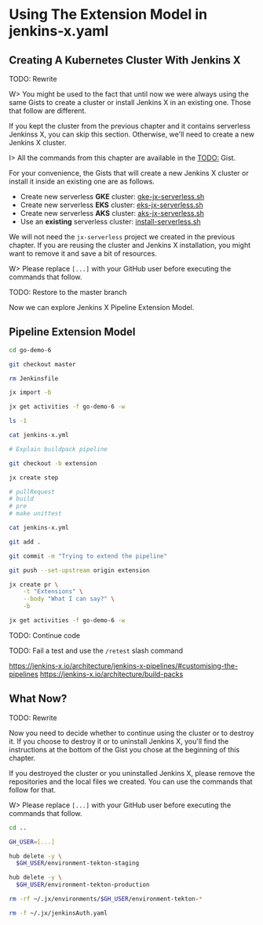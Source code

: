 # Using The Extension Model in jenkins-x.yaml

## Creating A Kubernetes Cluster With Jenkins X

TODO: Rewrite

W> You might be used to the fact that until now we were always using the same Gists to create a cluster or install Jenkins X in an existing one. Those that follow are different.

If you kept the cluster from the previous chapter and it contains serverless Jenkinss X, you can skip this section. Otherwise, we'll need to create a new Jenkins X cluster.

I> All the commands from this chapter are available in the [TODO:](TODO:) Gist.

For your convenience, the Gists that will create a new Jenkins X cluster or install it inside an existing one are as follows.

* Create new serverless **GKE** cluster: [gke-jx-serverless.sh](https://gist.github.com/a04269d359685bbd00a27643b5474ace)
* Create new serverless **EKS** cluster: [eks-jx-serverless.sh](https://gist.github.com/69a4cbc65d8cb122d890add5997c463b)
* Create new serverless **AKS** cluster: [aks-jx-serverless.sh](https://gist.github.com/a7cb7a28b7e84590fbb560b16a0ee98c)
* Use an **existing** serverless cluster: [install-serverless.sh](https://gist.github.com/f592c72486feb0fb1301778de08ba31d)

We will not need the `jx-serverless` project we created in the previous chapter. If you are reusing the cluster and Jenkins X installation, you might want to remove it and save a bit of resources.

W> Please replace `[...]` with your GitHub user before executing the commands that follow.

TODO: Restore to the master branch

Now we can explore Jenkins X Pipeline Extension Model.

## Pipeline Extension Model

```bash
cd go-demo-6

git checkout master

rm Jenkinsfile

jx import -b

jx get activities -f go-demo-6 -w

ls -1

cat jenkins-x.yml

# Explain buildpack pipeline

git checkout -b extension

jx create step

# pullRequest
# build
# pre
# make unittest

cat jenkins-x.yml

git add .

git commit -m "Trying to extend the pipeline"

git push --set-upstream origin extension

jx create pr \
    -t "Extensions" \
    --body "What I can say?" \
    -b

jx get activities -f go-demo-6 -w
```

TODO: Continue code

TODO: Fail a test and use the `/retest` slash command

https://jenkins-x.io/architecture/jenkins-x-pipelines/#customising-the-pipelines
https://jenkins-x.io/architecture/build-packs


## What Now?

TODO: Rewrite

Now you need to decide whether to continue using the cluster or to destroy it. If you choose to destroy it or to uninstall Jenkins X, you'll find the instructions at the bottom of the Gist you chose at the beginning of this chapter.

If you destroyed the cluster or you uninstalled Jenkins X, please remove the repositories and the local files we created. You can use the commands that follow for that.

W> Please replace `[...]` with your GitHub user before executing the commands that follow.

```bash
cd ..

GH_USER=[...]

hub delete -y \
  $GH_USER/environment-tekton-staging

hub delete -y \
  $GH_USER/environment-tekton-production

rm -rf ~/.jx/environments/$GH_USER/environment-tekton-*

rm -f ~/.jx/jenkinsAuth.yaml
```